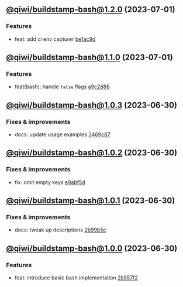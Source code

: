 ## [@qiwi/buildstamp-bash@1.2.0](https://github.com/qiwi/buildstamp/compare/2023.7.1-qiwi.buildstamp-bash.1.1.0-f0...2023.7.1-qiwi.buildstamp-bash.1.2.0-f0) (2023-07-01)

### Features
* feat: add ci env capturer [be1ac9d](https://github.com/qiwi/buildstamp/commit/be1ac9d4744a547855cfd9d84f09023d3e8c2ad6)

## [@qiwi/buildstamp-bash@1.1.0](https://github.com/qiwi/buildstamp/compare/2023.6.30-qiwi.buildstamp-bash.1.0.3-f0...2023.7.1-qiwi.buildstamp-bash.1.1.0-f0) (2023-07-01)

### Features
* feat(bash): handle `false` flags [a9c2888](https://github.com/qiwi/buildstamp/commit/a9c2888ecb065251a2e7a72e003b7357034b9e06)

## [@qiwi/buildstamp-bash@1.0.3](https://github.com/qiwi/buildstamp/compare/2023.6.30-qiwi.buildstamp-bash.1.0.2-f0...2023.6.30-qiwi.buildstamp-bash.1.0.3-f0) (2023-06-30)

### Fixes & improvements
* docs: update usage examples [3469c87](https://github.com/qiwi/buildstamp/commit/3469c874d94a2ccc5671758dc60ebf10b01dffbe)

## [@qiwi/buildstamp-bash@1.0.2](https://github.com/qiwi/buildstamp/compare/2023.6.30-qiwi.buildstamp-bash.1.0.1-f0...2023.6.30-qiwi.buildstamp-bash.1.0.2-f0) (2023-06-30)

### Fixes & improvements
* fix: omit empty keys [e9abf5d](https://github.com/qiwi/buildstamp/commit/e9abf5d664d93b589f85e66e9cf4e83cf80f8771)

## [@qiwi/buildstamp-bash@1.0.1](https://github.com/qiwi/buildstamp/compare/2023.6.30-qiwi.buildstamp-bash.1.0.0-f0...2023.6.30-qiwi.buildstamp-bash.1.0.1-f0) (2023-06-30)

### Fixes & improvements
* docs: tweak up descriptions [2b99b5c](https://github.com/qiwi/buildstamp/commit/2b99b5c8e07fab4de74c226d089540d6164cadb1)

## [@qiwi/buildstamp-bash@1.0.0](https://github.com/qiwi/buildstamp/compare/undefined...2023.6.30-qiwi.buildstamp-bash.1.0.0-f0) (2023-06-30)

### Features
* feat: introduce basic bash implementation [2b557f2](https://github.com/qiwi/buildstamp/commit/2b557f2e6d4391cb9b97786311b9a24a19723562)
